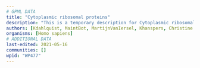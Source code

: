 ```yaml
---
# GPML DATA
title: "Cytoplasmic ribosomal proteins"
description: "This is a temporary description for Cytoplasmic ribosomal proteins"
authors: [Kdahlquist, MaintBot, MartijnVanIersel, Khanspers, Christine Chichester, AlexanderPico, Eweitz]
organisms: [Homo sapiens]
# ADDITIONAL DATA
last-edited: 2021-05-16
communities: []
wpid: "WP477"
---
```

